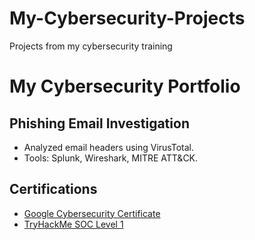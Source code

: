 # My-Cybersecurity-Projects
Projects from my cybersecurity training
# My Cybersecurity Portfolio
## Phishing Email Investigation
- Analyzed email headers using VirusTotal.
- Tools: Splunk, Wireshark, MITRE ATT&CK.
## Certifications
- [Google Cybersecurity Certificate](certificates/google-cert.pdf)
- [TryHackMe SOC Level 1](certificates/soc-level1.pdf)

